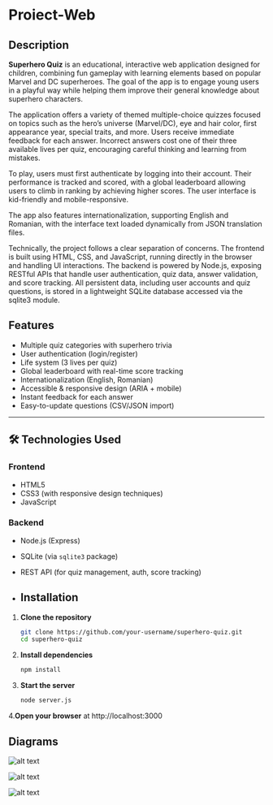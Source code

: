 # Proiect-Web

##  Description

**Superhero Quiz** is an educational, interactive web application designed for children, combining fun gameplay with learning elements based on popular Marvel and DC superheroes. The goal of the app is to engage young users in a playful way while helping them improve their general knowledge about superhero characters.

The application offers a variety of themed multiple-choice quizzes focused on topics such as the hero’s universe (Marvel/DC), eye and hair color, first appearance year, special traits, and more. Users receive immediate feedback for each answer. Incorrect answers cost one of their three available lives per quiz, encouraging careful thinking and learning from mistakes.

To play, users must first authenticate by logging into their account. Their performance is tracked and scored, with a global leaderboard allowing users to climb in ranking by achieving higher scores. The user interface is kid-friendly and mobile-responsive.

The app also features internationalization, supporting English and Romanian, with the interface text loaded dynamically from JSON translation files.

Technically, the project follows a clear separation of concerns. The frontend is built using HTML, CSS, and JavaScript, running directly in the browser and handling UI interactions. The backend is powered by Node.js, exposing RESTful APIs that handle user authentication, quiz data, answer validation, and score tracking. All persistent data, including user accounts and quiz questions, is stored in a lightweight SQLite database accessed via the sqlite3 module.

##  Features

-  Multiple quiz categories with superhero trivia
-  User authentication (login/register)
-  Life system (3 lives per quiz)
-  Global leaderboard with real-time score tracking
-  Internationalization (English, Romanian)
-  Accessible & responsive design (ARIA + mobile)
-  Instant feedback for each answer
-  Easy-to-update questions (CSV/JSON import)

---

## 🛠️ Technologies Used

### Frontend
- HTML5
- CSS3 (with responsive design techniques)
- JavaScript 

### Backend
- Node.js (Express)
- SQLite (via `sqlite3` package)
- REST API (for quiz management, auth, score tracking)

- ##  Installation

1. **Clone the repository**
   ```bash
   git clone https://github.com/your-username/superhero-quiz.git
   cd superhero-quiz
2. **Install dependencies**
      ```bash
   npm install
3. **Start the server**
     ```bash
   node server.js
4.**Open your browser** 
at http://localhost:3000

##  Diagrams


![alt text](./assets/c1.png)


![alt text](./assets/c2.png)

![alt text](./assets/c3.png)

